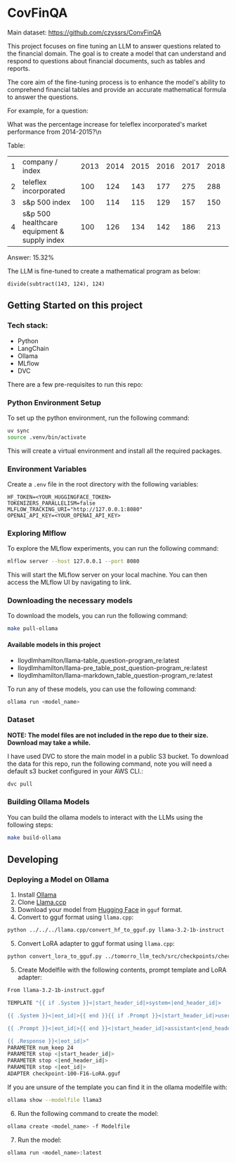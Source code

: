 # CovFinQA

Main dataset: https://github.com/czyssrs/ConvFinQA

This project focuses on fine tuning an LLM to answer questions related to the
financial domain. The goal is to create a model that can understand and respond to
questions about financial documents, such as tables and reports.

The core aim of the fine-tuning process is to enhance the model's ability to comprehend
financial tables and provide an accurate mathematical formula to answer the questions.

For example, for a question:

What was the percentage increase for teleflex incorporated's market performance from 2014-2015?\n

Table: <table class='wikitable'><tr><td>1</td><td>company / index</td><td>2013</td><td>2014</td><td>2015</td><td>2016</td><td>2017</td><td>2018</td></tr><tr><td>2</td><td>teleflex incorporated</td><td>100</td><td>124</td><td>143</td><td>177</td><td>275</td><td>288</td></tr><tr><td>3</td><td>s&p 500 index</td><td>100</td><td>114</td><td>115</td><td>129</td><td>157</td><td>150</td></tr><tr><td>4</td><td>s&p 500 healthcare equipment & supply index</td><td>100</td><td>126</td><td>134</td><td>142</td><td>186</td><td>213</td></tr></table>

Answer: 15.32%

The LLM is fine-tuned to create a mathematical program as below:

```
divide(subtract(143, 124), 124)
```

## Getting Started on this project

### Tech stack:

- Python
- LangChain
- Ollama
- MLflow
- DVC

There are a few pre-requisites to run this repo:

### Python Environment Setup

To set up the python environment, run the following command:

```bash
uv sync
source .venv/bin/activate
```

This will create a virtual environment and install all the required packages.

### Environment Variables
Create a `.env` file in the root directory with the following variables:

```env
HF_TOKEN=<YOUR_HUGGINGFACE_TOKEN>
TOKENIZERS_PARALLELISM=false
MLFLOW_TRACKING_URI="http://127.0.0.1:8080"
OPENAI_API_KEY=<YOUR_OPENAI_API_KEY>
```

### Exploring Mlflow

To explore the MLflow experiments, you can run the following command:

```bash
mlflow server --host 127.0.0.1 --port 8080
```

This will start the MLflow server on your local machine. 
You can then access the MLflow UI by navigating to link.

### Downloading the necessary models
To download the models, you can run the following command:

```bash
make pull-ollama
```

#### Available models in this project

- lloydlmhamilton/llama-table_question-program_re:latest
- lloydlmhamilton/llama-pre_table_post_question-program_re:latest
- lloydlmhamilton/llama-markdown_table_question-program_re:latest

To run any of these models, you can use the following command:

```bash
ollama run <model_name>
```

### Dataset

**NOTE: The model files are not included in the repo due to their size. Download may take
a while.**

I have used DVC to store the main model in a public S3 bucket.
To download the data for this repo, run the following command, note you will need
a default s3 bucket configured in your AWS CLI.:

```bash
dvc pull
```

### Building Ollama Models

You can build the ollama models to interact with the LLMs using the following steps:
```bash
make build-ollama
```

## Developing

### Deploying a Model on Ollama

1. Install [Ollama](https://ollama.com)
2. Clone [Llama.ccp](https://github.com/ggerganov/llama.cpp) 
3. Download your model from [Hugging Face](https://huggingface.co/llama-3) in `gguf`
format.
4. Convert to gguf format using `llama.cpp`:
```bash
python ../../../llama.cpp/convert_hf_to_gguf.py llama-3.2-1b-instruct --outfile llama-3.2-1b-instruct.gguf
```
5. Convert LoRA adapter to gguf format using `llama.cpp`:
```bash
python convert_lora_to_gguf.py ../tomorro_llm_tech/src/checkpoints/checkpoint-100/ --outfile ../tomorro_llm_tech/src/models/lora/
```

5. Create Modelfile with the following contents, prompt template and LoRA adapter:
```bash
From llama-3.2-1b-instruct.gguf

TEMPLATE "{{ if .System }}<|start_header_id|>system<|end_header_id|>

{{ .System }}<|eot_id|>{{ end }}{{ if .Prompt }}<|start_header_id|>user<|end_header_id|>

{{ .Prompt }}<|eot_id|>{{ end }}<|start_header_id|>assistant<|end_header_id|>

{{ .Response }}<|eot_id|>"
PARAMETER num_keep 24
PARAMETER stop <|start_header_id|>
PARAMETER stop <|end_header_id|>
PARAMETER stop <|eot_id|>
ADAPTER checkpoint-100-F16-LoRA.gguf
```

If you are unsure of the template you can find it in the ollama modelfile with:

```bash
ollama show --modelfile llama3

```

6. Run the following command to create the model:
```bash
ollama create <model_name> -f Modelfile
```
7. Run the model:
```bash
ollama run <model_name>:latest
```

